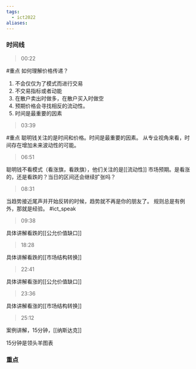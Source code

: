 ```yaml
---
tags:
  - ict2022
aliases:
---
```


### 时间线

> 00:22

#重点 
如何理解价格传递？
1. 不会仅仅为了模式而进行交易
2. 不交易指标或者动能
3. 在散户卖出时做多，在散户买入时做空
4. 预期价格会寻找相反的流动性。
5. 时间是最重要的因素

> 03:39

#重点
聪明钱关注的是时间和价格。时间是最重要的因素。
从专业视角来看，时间存在增加未来波动性的可能。


> 06:51

聪明钱不看模式（看涨旗，看跌旗），他们关注的是[[流动性]]
市场预期。是看涨的，还是看跌的？当日的区间还会继续扩张吗？

> 08:31

当趋势接近尾声并开始反转的时候，趋势就不再是你的朋友了。
规则总是有例外，那就是经验。 #ict_speak 

> 09:38

具体讲解看跌的[[公允价值缺口]]

> 18:28

具体讲解看跌的[[市场结构转换]]


> 22:41

具体讲解看涨的[[公允价值缺口]]

> 23:36

具体讲解看涨的[[市场结构转换]]

> 25:12

案例讲解，15分钟，[[纳斯达克]]

15分钟是领头羊图表


### 重点



